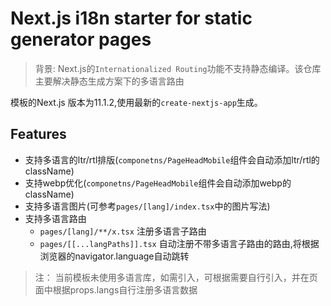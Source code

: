 # Next.js i18n starter for static generator pages

> 背景: Next.js的`Internationalized Routing`功能不支持静态编译。该仓库主要解决静态生成方案下的多语言路由

模板的Next.js 版本为11.1.2,使用最新的`create-nextjs-app`生成。

## Features

+ 支持多语言的ltr/rtl排版(`componetns/PageHeadMobile`组件会自动添加ltr/rtl的className)
+ 支持webp优化(`componetns/PageHeadMobile`组件会自动添加webp的className)
+ 支持多语言图片(可参考`pages/[lang]/index.tsx`中的图片写法)
+ 支持多语言路由
  + `pages/[lang]/**/x.tsx` 注册多语言子路由
  + `pages/[[...langPaths]].tsx` 自动注册不带多语言子路由的路由,将根据浏览器的navigator.language自动跳转

> 注： 当前模板未使用多语言库，如需引入，可根据需要自行引入，并在页面中根据props.langs自行注册多语言数据
